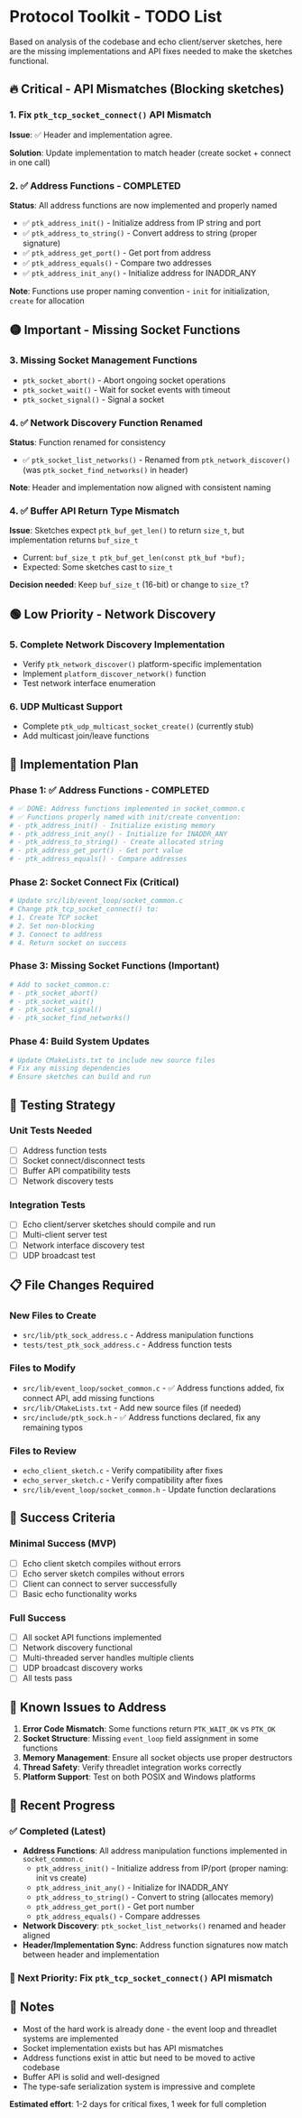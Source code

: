 # Protocol Toolkit - TODO List

Based on analysis of the codebase and echo client/server sketches, here are the missing implementations and API fixes needed to make the sketches functional.

## 🔥 Critical - API Mismatches (Blocking sketches)

### 1. Fix `ptk_tcp_socket_connect()` API Mismatch
**Issue**: ✅ Header and implementation agree.


**Solution**: Update implementation to match header (create socket + connect in one call)

### 2. ✅ Address Functions - COMPLETED
**Status**: All address functions are now implemented and properly named
- ✅ `ptk_address_init()` - Initialize address from IP string and port
- ✅ `ptk_address_to_string()` - Convert address to string (proper signature)
- ✅ `ptk_address_get_port()` - Get port from address
- ✅ `ptk_address_equals()` - Compare two addresses
- ✅ `ptk_address_init_any()` - Initialize address for INADDR_ANY

**Note**: Functions use proper naming convention - `init` for initialization, `create` for allocation

## 🟡 Important - Missing Socket Functions

### 3. Missing Socket Management Functions
- `ptk_socket_abort()` - Abort ongoing socket operations
- `ptk_socket_wait()` - Wait for socket events with timeout
- `ptk_socket_signal()` - Signal a socket
### 4. ✅ Network Discovery Function Renamed
**Status**: Function renamed for consistency
- ✅ `ptk_socket_list_networks()` - Renamed from `ptk_network_discover()` (was `ptk_socket_find_networks()` in header)

**Note**: Header and implementation now aligned with consistent naming

### 4. ✅ Buffer API Return Type Mismatch
**Issue**: Sketches expect `ptk_buf_get_len()` to return `size_t`, but implementation returns `buf_size_t`
- Current: `buf_size_t ptk_buf_get_len(const ptk_buf *buf);`
- Expected: Some sketches cast to `size_t`

**Decision needed**: Keep `buf_size_t` (16-bit) or change to `size_t`?

## 🟢 Low Priority - Network Discovery

### 5. Complete Network Discovery Implementation
- Verify `ptk_network_discover()` platform-specific implementation
- Implement `platform_discover_network()` function
- Test network interface enumeration

### 6. UDP Multicast Support
- Complete `ptk_udp_multicast_socket_create()` (currently stub)
- Add multicast join/leave functions

## 📁 Implementation Plan

### Phase 1: ✅ Address Functions - COMPLETED
```bash
# ✅ DONE: Address functions implemented in socket_common.c
# ✅ Functions properly named with init/create convention:
# - ptk_address_init() - Initialize existing memory
# - ptk_address_init_any() - Initialize for INADDR_ANY
# - ptk_address_to_string() - Create allocated string
# - ptk_address_get_port() - Get port value
# - ptk_address_equals() - Compare addresses
```

### Phase 2: Socket Connect Fix (Critical)
```bash
# Update src/lib/event_loop/socket_common.c
# Change ptk_tcp_socket_connect() to:
# 1. Create TCP socket
# 2. Set non-blocking
# 3. Connect to address
# 4. Return socket on success
```

### Phase 3: Missing Socket Functions (Important)
```bash
# Add to socket_common.c:
# - ptk_socket_abort()
# - ptk_socket_wait()
# - ptk_socket_signal()
# - ptk_socket_find_networks()
```

### Phase 4: Build System Updates
```bash
# Update CMakeLists.txt to include new source files
# Fix any missing dependencies
# Ensure sketches can build and run
```

## 🧪 Testing Strategy

### Unit Tests Needed
- [ ] Address function tests
- [ ] Socket connect/disconnect tests
- [ ] Buffer API compatibility tests
- [ ] Network discovery tests

### Integration Tests
- [ ] Echo client/server sketches should compile and run
- [ ] Multi-client server test
- [ ] Network interface discovery test
- [ ] UDP broadcast test

## 📋 File Changes Required

### New Files to Create
- `src/lib/ptk_sock_address.c` - Address manipulation functions
- `tests/test_ptk_sock_address.c` - Address function tests

### Files to Modify
- `src/lib/event_loop/socket_common.c` - ✅ Address functions added, fix connect API, add missing functions
- `src/lib/CMakeLists.txt` - Add new source files (if needed)
- `src/include/ptk_sock.h` - ✅ Address functions declared, fix any remaining typos

### Files to Review
- `echo_client_sketch.c` - Verify compatibility after fixes
- `echo_server_sketch.c` - Verify compatibility after fixes
- `src/lib/event_loop/socket_common.h` - Update function declarations

## 🎯 Success Criteria

### Minimal Success (MVP)
- [ ] Echo client sketch compiles without errors
- [ ] Echo server sketch compiles without errors
- [ ] Client can connect to server successfully
- [ ] Basic echo functionality works

### Full Success
- [ ] All socket API functions implemented
- [ ] Network discovery functional
- [ ] Multi-threaded server handles multiple clients
- [ ] UDP broadcast discovery works
- [ ] All tests pass

## 🐛 Known Issues to Address

1. **Error Code Mismatch**: Some functions return `PTK_WAIT_OK` vs `PTK_OK`
2. **Socket Structure**: Missing `event_loop` field assignment in some functions
3. **Memory Management**: Ensure all socket objects use proper destructors
4. **Thread Safety**: Verify threadlet integration works correctly
5. **Platform Support**: Test on both POSIX and Windows platforms

## 📝 Recent Progress

### ✅ Completed (Latest)
- **Address Functions**: All address manipulation functions implemented in `socket_common.c`
  - `ptk_address_init()` - Initialize address from IP/port (proper naming: init vs create)
  - `ptk_address_init_any()` - Initialize for INADDR_ANY
  - `ptk_address_to_string()` - Convert to string (allocates memory)
  - `ptk_address_get_port()` - Get port number
  - `ptk_address_equals()` - Compare addresses
- **Network Discovery**: `ptk_socket_list_networks()` renamed and header aligned
- **Header/Implementation Sync**: Address function signatures now match between header and implementation

### 🎯 Next Priority: Fix `ptk_tcp_socket_connect()` API mismatch

## 📝 Notes

- Most of the hard work is already done - the event loop and threadlet systems are implemented
- Socket implementation exists but has API mismatches
- Address functions exist in attic but need to be moved to active codebase
- Buffer API is solid and well-designed
- The type-safe serialization system is impressive and complete

**Estimated effort**: 1-2 days for critical fixes, 1 week for full completion

